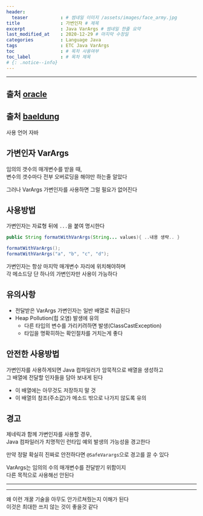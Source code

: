 ```yaml
---
header:
  teaser            : # 썸네일 이미지 /assets/images/face_army.jpg
title               : 가변인자 # 제목
excerpt             : Java VarArgs # 썸네일 한줄 요약
last_modified_at    : 2020-12-29 # 마지막 수정일
categories          : Language Java
tags                : ETC Java VarArgs
toc                 : # 목차 사용여부
toc_label           : # 목차 제목
# {: .notice--info}
---
```


---

## 출처 [oracle](https://docs.oracle.com/javase/8/docs/technotes/guides/language/varargs.html)

## 출처 [baeldung](https://www.baeldung.com/java-varargs)

사용 언어 자바

## 가변인자 VarArgs

임의의 갯수의 매개변수를 받을 때,  
변수의 갯수마다 전부 오버로딩을 해야만 하는줄 알았다  

그러나 VarArgs 가변인자를 사용하면 그럴 필요가 없어진다  


## 사용방법

가변인자는 자료형 뒤에 `...`을 붙여 명시한다  

```java
public String formatWithVarArgs(String... values){ ..내용 생략.. }

formatWithVarArgs();
formatWithVarArgs("a", "b", "c", "d");
```

가변인자는 항상 마지막 매개변수 자리에 위치해야하며  
각 메소드당 단 하나의 가변인자만 사용이 가능하다  


## 유의사항

- 전달받은 VarArgs 가변인자는 일반 배열로 취급된다
- Heap Pollution(힙 오염) 발생에 유의
  - 다른 타입의 변수를 가리키려하면 발생(ClassCastException)
  - 타입을 명확히하는 확인절차를 거치는게 좋다

## 안전한 사용방법

가변인자를 사용하게되면 Java 컴파일러가 암묵적으로 배열을 생성하고  
그 배열에 전달할 인자들을 담아 보내게 된다  

- 이 배열에는 아무것도 저장하지 말 것
- 이 배열의 참조(주소값)가 메소드 밖으로 나가지 않도록 유의

## 경고

제네릭과 함께 가변인자를 사용할 경우,  
Java 컴파일러가 치명적인 런타입 예외 발생의 가능성을 경고한다  

만약 정말 확실히 진짜로 안전하다면 `@SafeVarargs`으로 경고를 끌 수 있다

VarArgs는 임의의 수의 매개변수를 전달받기 위함이지  
다른 목적으로 사용해선 안된다

---
---

왜 이런 개꿀 기술을 아무도 안가르쳐줬는지 이해가 된다  
이것은 최대한 쓰지 않는 것이 좋을것 같다  